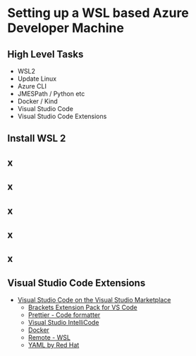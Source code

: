# Setting up a WSL based Azure Developer Machine

## High Level Tasks

- WSL2
- Update Linux
- Azure CLI
- JMESPath / Python etc
- Docker / Kind
- Visual Studio Code
- Visual Studio Code Extensions

## Install WSL 2

## x

## x

## x

## x

## x

## Visual Studio Code Extensions

- [Visual Studio Code on the Visual Studio Marketplace](https://marketplace.visualstudio.com/vscode)
    - [Brackets Extension Pack for VS Code](https://marketplace.visualstudio.com/items?itemName=ms-vscode.brackets-pack)
    - [Prettier - Code formatter](https://marketplace.visualstudio.com/items?itemName=esbenp.prettier-vscode)
    - [Visual Studio IntelliCode](https://marketplace.visualstudio.com/items?itemName=VisualStudioExptTeam.vscodeintellicode)
    - [Docker](https://marketplace.visualstudio.com/items?itemName=ms-azuretools.vscode-docker)
    - [Remote - WSL](https://marketplace.visualstudio.com/items?itemName=ms-vscode-remote.remote-wsl)
    - [YAML by Red Hat](https://marketplace.visualstudio.com/items?itemName=redhat.vscode-yaml)
